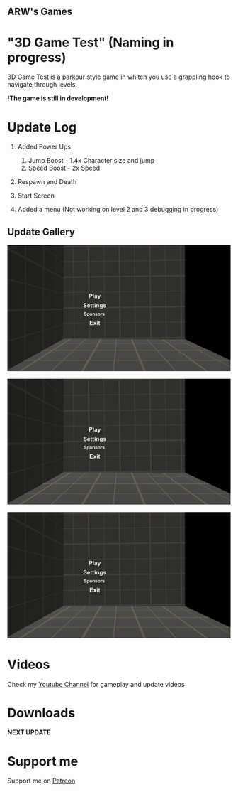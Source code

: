 ## ARW's Games

# "3D Game Test" (Naming in progress)

3D Game Test is a parkour style game in whitch you use a grappling hook to navigate through levels.

**!The game is still in development!**

# Update Log 

1. Added Power Ups
   1. Jump Boost - 1.4x Character size and jump   
   1. Speed Boost - 2x Speed

2. Respawn and Death

3. Start Screen

4. Added a menu (Not working on level 2 and 3 debugging in progress)


## Update Gallery

![Jump Boost](https://github.com/m10ev/m10ev.github.io/blob/main/images/TitleScreen.png)

![Speed Boost](https://github.com/m10ev/m10ev.github.io/blob/main/images/TitleScreen.png)

![Start Screen](https://github.com/m10ev/m10ev.github.io/blob/main/images/TitleScreen.png)

# Videos

Check my [Youtube Channel](https://www.youtube.com/channel/UC7LkAn-t5wo2rUwMPs5SxYA) for gameplay and update videos

# Downloads

**NEXT UPDATE**


# Support me

Support me on [Patreon](https://www.patreon.com/agentricewatergames)
